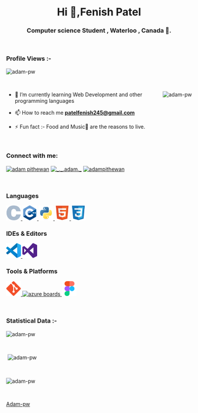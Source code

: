   <h1 align="center">Hi 👋,Fenish Patel </h1>
<h3 align="center"> Computer science Student , Waterloo , Canada 🌟.</h3>
<br>
<p align="right"> </p><h3>Profile Views :-</h3> <img src="https://komarev.com/ghpvc/?username=FenishPatel0245-pw&amp;label=Profile%20views&amp;color=0e75b6&amp;style=flat" alt="adam-pw"> 
  <p></p>
<br>
<p><img align="right" src="https://github.com/Adam-pw/Adam-pw/blob/main/animation_500_kxa883sd.gif" alt="adam-pw"></p>
<ul>
<li>
<p>🌱 I’m currently learning Web Development and other programming languages</p>
</li>
<li>
<p>📫 How to reach me <strong><a href="mailto:patelfenish245@gmail.com">patelfenish245@gmail.com</a></strong></p>
</li>
<li>
<p>⚡ Fun fact :- Food and Music🎵 are the reasons to live.</p>
</li>
</ul>
<br>
<h3 align="left">Connect with me:</h3>
<p align="left">
  <a href="https://www.linkedin.com/in/fenishpatel" target="blank"><img align="center" src="https://raw.githubusercontent.com/rahuldkjain/github-profile-readme-generator/master/src/images/icons/Social/linked-in-alt.svg" alt="adam pithewan" height="30" width="40"></a>
  <a href="https://instagram.com/fenish.__" target="blank"><img align="center" src="https://raw.githubusercontent.com/rahuldkjain/github-profile-readme-generator/master/src/images/icons/Social/instagram.svg" alt="_._.adam._" height="30" width="40"></a>
 <a href="https://x.com/fenish15345964?s=21" target="blank"><img align="center" src="https://raw.githubusercontent.com/rahuldkjain/github-profile-readme-generator/master/src/images/icons/Social/twitter.svg" alt="adampithewan" height="30" width="40"></a>
</p>
<br>
<!-- ===== LANGUAGES ===== -->
<h3 align="left">Languages</h3>
<p align="left">
  <!-- C -->
  <a href="https://www.cprogramming.com/" target="_blank" rel="noreferrer">
    <img src="https://raw.githubusercontent.com/devicons/devicon/master/icons/c/c-original.svg" alt="c" width="40" height="40"/>
  </a>
  <!-- C++ -->
  <a href="https://www.cplusplus.com/" target="_blank" rel="noreferrer">
    <img src="https://raw.githubusercontent.com/devicons/devicon/master/icons/cplusplus/cplusplus-original.svg" alt="cplusplus" width="40" height="40"/>
  </a>
  <!-- Python -->
  <a href="https://www.python.org/" target="_blank" rel="noreferrer">
    <img src="https://raw.githubusercontent.com/devicons/devicon/master/icons/python/python-original.svg" alt="python" width="40" height="40"/>
  </a>
  <!-- HTML5 -->
  <a href="https://developer.mozilla.org/docs/Web/HTML" target="_blank" rel="noreferrer">
    <img src="https://raw.githubusercontent.com/devicons/devicon/master/icons/html5/html5-original.svg" alt="html5" width="40" height="40"/>
  </a>
  <!-- CSS3 -->
  <a href="https://developer.mozilla.org/docs/Web/CSS" target="_blank" rel="noreferrer">
    <img src="https://raw.githubusercontent.com/devicons/devicon/master/icons/css3/css3-original.svg" alt="css3" width="40" height="40"/>
  </a>
</p>
<!-- ===== IDEs / EDITORS ===== -->
<h3 align="left">IDEs &amp; Editors</h3>
<p align="left">
  <!-- VS Code -->
  <a href="https://code.visualstudio.com/" target="_blank" rel="noreferrer">
    <img src="https://raw.githubusercontent.com/devicons/devicon/master/icons/vscode/vscode-original.svg" alt="vscode" width="40" height="40"/>
  </a>
  <!-- Visual Studio -->
  <a href="https://visualstudio.microsoft.com/" target="_blank" rel="noreferrer">
    <img src="https://raw.githubusercontent.com/devicons/devicon/master/icons/visualstudio/visualstudio-plain.svg" alt="visualstudio" width="40" height="40"/>
  </a>
</p>

<!-- ===== TOOLS / PLATFORM ===== -->
<h3 align="left">Tools &amp; Platforms</h3>
<p align="left">
  <!-- Git -->
  <a href="https://git-scm.com/" target="_blank" rel="noreferrer">
    <img src="https://raw.githubusercontent.com/devicons/devicon/master/icons/git/git-original.svg" alt="git" width="40" height="40"/>
  </a>
  <!--Azure Boards -->
 <a href="https://azure.microsoft.com/en-us/services/devops/boards/" target="_blank" rel="noreferrer">
    <img src="https://img.icons8.com/color/48/000000/azure-1.png" alt="azure boards" width="40" height="40"/>
  <!-- Figma -->
  <a href="https://www.figma.com/" target="_blank" rel="noreferrer">
    <img src="https://raw.githubusercontent.com/devicons/devicon/master/icons/figma/figma-original.svg" alt="figma" width="40" height="40"/>
  </a>
</p>
<br>
<h3>Statistical Data :-</h3>
<p><img align="center" src="https://github-readme-stats.vercel.app/api/top-langs?username=adam-pw&amp;show_icons=true&amp;locale=en&amp;bg_color=0d1117&amp;text_color=ffffff&amp;layout=compact" alt="adam-pw" bg_color="#808080/"></p>
<br>
<p>&nbsp;<img align="center" src="https://github-readme-stats.vercel.app/api?username=adam-pw&amp;show_icons=true&amp;locale=en&amp;bg_color=0d1117&amp;text_color=ffffff&amp;repo=convoychat" alt="adam-pw"></p>
<br>
<p><img align="center" src="https://github-readme-streak-stats.herokuapp.com/?user=Adam-pw&amp;theme=dark&amp;background=0d1117&amp;date_format=M%20j%5B%2C%20Y%5D" alt="adam-pw"></p>
<p align="left"> <a href="https://twitter.com/" target="blank"><img src="https://img.shields.io/twitter/follow/?logo=twitter&amp;style=for-the-badge" alt=""></a> </p>
<p><a href="https://github.com/Adam-pw">Adam-pw</a></p> 
